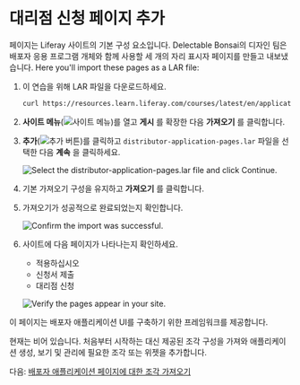 # 대리점 신청 페이지 추가

페이지는 Liferay 사이트의 기본 구성 요소입니다. Delectable Bonsai의 디자인 팀은 배포자 응용 프로그램 개체와 함께 사용할 세 개의 자리 표시자 페이지를 만들고 내보냈습니다. Here you'll import these pages as a LAR file: <!--TASK: If you've completed the [Site Design]() course, then you've already added these pages to your site. Otherwise, you can download and import them as a LAR file. -->

1. 이 연습을 위해 LAR 파일을 다운로드하세요.

   ```bash
   curl https://resources.learn.liferay.com/courses/latest/en/application-development/designing-user-interfaces/distributor-application-pages.lar -O
   ```

1. **사이트 메뉴**(![사이트 메뉴](../../images/icon-product-menu.png))를 열고 **게시** 를 확장한 다음 **가져오기** 를 클릭합니다.

1. **추가**(![추가 버튼](../../images/icon-add.png))를 클릭하고 `distributor-application-pages.lar` 파일을 선택한 다음 **계속** 을 클릭하세요.

   ![Select the distributor-application-pages.lar file and click Continue.](./adding-pages-for-distributor-application/images/01.png)

1. 기본 가져오기 구성을 유지하고 **가져오기** 를 클릭합니다.

1. 가져오기가 성공적으로 완료되었는지 확인합니다.

   ![Confirm the import was successful.](./adding-pages-for-distributor-application/images/02.png)

1. 사이트에 다음 페이지가 나타나는지 확인하세요.

   * 적용하십시오
   * 신청서 제출
   * 대리점 신청

   ![Verify the pages appear in your site.](./adding-pages-for-distributor-application/images/03.png)

이 페이지는 배포자 애플리케이션 UI를 구축하기 위한 프레임워크를 제공합니다.

현재는 비어 있습니다. 처음부터 시작하는 대신 제공된 조각 구성을 가져와 애플리케이션 생성, 보기 및 관리에 필요한 조각 또는 위젯을 추가합니다.

다음: [배포자 애플리케이션 페이지에 대한 조각 가져오기](./importing-fragments-for-the-distributor-application-pages.md)

